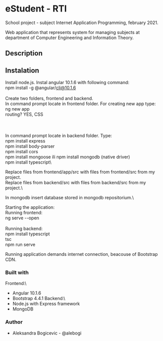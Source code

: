 # eStudent - RTI

School project - subject Internet Application Programming, february 2021.

Web application that represents system for managing subjects at department of Computer Engineering and Information Theory.

## Description

## Instalation
Install node.js.
Instal angular 10.1.6 with following command:\
	npm install -g @angular/cli@10.1.6 \
\
Create two folders, frontend and backend.\
In command prompt locate in frontend folder. For creating new app type:\
	ng new app\
	routing? YES, CSS\
\
\
\
In command prompt locate in backend folder. Type:\
	npm install express \
	npm install body-parser\
	npm install cors\
	npm install mongoose ili npm install mongodb (native driver)\
	npm install typescript\

Replace files from frontend/app/src with files from frontend/src from my project.\
Replace files from backend/src with files from backend/src from my project.\

In mongodb insert database stored in mongodb repositorium.\


Starting the application:\
Running frontend:\
	ng serve --open\
\
Running backend:\
	npm install typescript\
	tsc \
	npm run serve	
	
Running application demands internet connection, beacouse of Bootstrap CDN.	

	
### Built with
Frontend:\
- Angular 10.1.6
- Bootstrap 4.4.1
Backend:\
- Node.js with Express framework
- MongoDB

### Author
- Aleksandra Bogicevic - @alebogi
